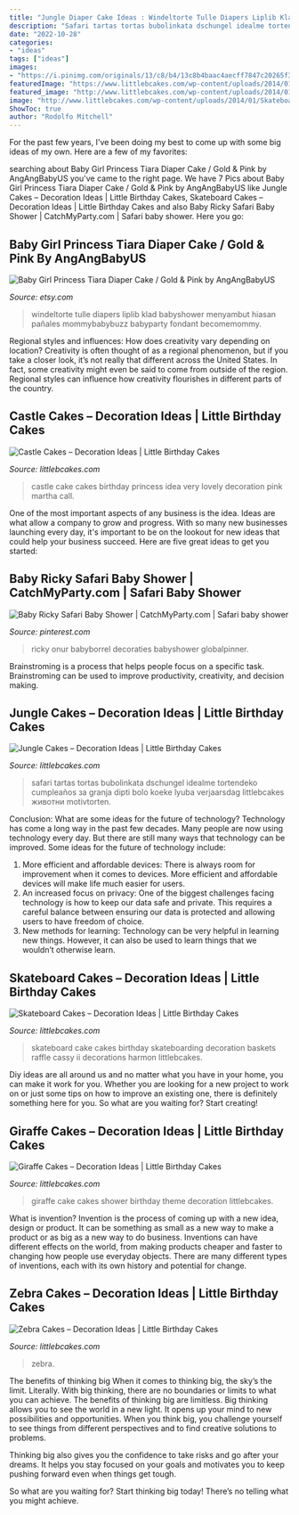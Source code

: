 ```yaml
---
title: "Jungle Diaper Cake Ideas : Windeltorte Tulle Diapers Liplib Klad Babyshower Menyambut Hiasan Pañales Mommybabybuzz Babyparty Fondant Becomemommy"
description: "Safari tartas tortas bubolinkata dschungel idealme tortendeko cumpleaños за granja dipti bolo koeke lyuba verjaarsdag littlebcakes животни motivtorten"
date: "2022-10-28"
categories:
- "ideas"
tags: ["ideas"]
images:
- "https://i.pinimg.com/originals/13/c8/b4/13c8b4baac4aecff7847c20265f394e2.png"
featuredImage: "https://www.littlebcakes.com/wp-content/uploads/2014/01/Jungle-Cakes.jpg"
featured_image: "http://www.littlebcakes.com/wp-content/uploads/2014/01/Skateboard-Cake-Ideas.jpg"
image: "http://www.littlebcakes.com/wp-content/uploads/2014/01/Skateboard-Cake-Ideas.jpg"
ShowToc: true
author: "Rodolfo Mitchell"
---
```



For the past few years, I've been doing my best to come up with some big ideas of my own. Here are a few of my favorites: 

	

		
searching about Baby Girl Princess Tiara Diaper Cake / Gold &amp; Pink by AngAngBabyUS you've came to the right page. We have 7 Pics about Baby Girl Princess Tiara Diaper Cake / Gold &amp; Pink by AngAngBabyUS like Jungle Cakes – Decoration Ideas | Little Birthday Cakes, Skateboard Cakes – Decoration Ideas | Little Birthday Cakes and also Baby Ricky Safari Baby Shower | CatchMyParty.com | Safari baby shower. Here you go:
		
    
## Baby Girl Princess Tiara Diaper Cake / Gold &amp; Pink By AngAngBabyUS

<img loading=lazy src="https://img1.etsystatic.com/076/0/11379082/il_570xN.817182591_3tpf.jpg" onerror="this.onerror=null;this.src='https://tse4.mm.bing.net/th?id=OIP.8q7C2G8J-CIUTHuSCBaINQHaLH&amp;pid=15.1';" alt="Baby Girl Princess Tiara Diaper Cake / Gold &amp; Pink by AngAngBabyUS">

_Source: etsy.com_

>windeltorte tulle diapers liplib klad babyshower menyambut hiasan pañales mommybabybuzz babyparty fondant becomemommy. 

	

Regional styles and influences: How does creativity vary depending on location?
Creativity is often thought of as a regional phenomenon, but if you take a closer look, it’s not really that different across the United States. In fact, some creativity might even be said to come from outside of the region. Regional styles can influence how creativity flourishes in different parts of the country.

    
## Castle Cakes – Decoration Ideas | Little Birthday Cakes

<img loading=lazy src="http://www.littlebcakes.com/wp-content/uploads/2013/08/Castle-Birthday-Cake1.jpg" onerror="this.onerror=null;this.src='https://tse3.mm.bing.net/th?id=OIP.fmACoxQcK5XEx2a0ggvWZgHaJ4&amp;pid=15.1';" alt="Castle Cakes – Decoration Ideas | Little Birthday Cakes">

_Source: littlebcakes.com_

>castle cake cakes birthday princess idea very lovely decoration pink martha call. 

	

One of the most important aspects of any business is the idea. Ideas are what allow a company to grow and progress. With so many new businesses launching every day, it's important to be on the lookout for new ideas that could help your business succeed. Here are five great ideas to get you started: 

    
## Baby Ricky Safari Baby Shower | CatchMyParty.com | Safari Baby Shower

<img loading=lazy src="https://i.pinimg.com/originals/13/c8/b4/13c8b4baac4aecff7847c20265f394e2.png" onerror="this.onerror=null;this.src='https://tse4.mm.bing.net/th?id=OIP.3EnYD8lVU4AX1O_euZ5TZQHaJ4&amp;pid=15.1';" alt="Baby Ricky Safari Baby Shower | CatchMyParty.com | Safari baby shower">

_Source: pinterest.com_

>ricky onur babyborrel decoraties babyshower globalpinner. 

	

Brainstroming is a process that helps people focus on a specific task. Brainstroming can be used to improve productivity, creativity, and decision making.

    
## Jungle Cakes – Decoration Ideas | Little Birthday Cakes

<img loading=lazy src="https://www.littlebcakes.com/wp-content/uploads/2014/01/Jungle-Cakes.jpg" onerror="this.onerror=null;this.src='https://tse4.mm.bing.net/th?id=OIP.XjsE-6s-_lLIZiy3qHm-ewHaJ4&amp;pid=15.1';" alt="Jungle Cakes – Decoration Ideas | Little Birthday Cakes">

_Source: littlebcakes.com_

>safari tartas tortas bubolinkata dschungel idealme tortendeko cumpleaños за granja dipti bolo koeke lyuba verjaarsdag littlebcakes животни motivtorten. 

	

Conclusion: What are some ideas for the future of technology?
Technology has come a long way in the past few decades. Many people are now using technology every day. But there are still many ways that technology can be improved. Some ideas for the future of technology include: 
1) More efficient and affordable devices: There is always room for improvement when it comes to devices. More efficient and affordable devices will make life much easier for users. 
2) An increased focus on privacy: One of the biggest challenges facing technology is how to keep our data safe and private. This requires a careful balance between ensuring our data is protected and allowing users to have freedom of choice. 
3) New methods for learning: Technology can be very helpful in learning new things. However, it can also be used to learn things that we wouldn’t otherwise learn.

    
## Skateboard Cakes – Decoration Ideas | Little Birthday Cakes

<img loading=lazy src="http://www.littlebcakes.com/wp-content/uploads/2014/01/Skateboard-Cake-Ideas.jpg" onerror="this.onerror=null;this.src='https://tse4.mm.bing.net/th?id=OIP.IWpwlegWypc8v5nnI-6eVQHaFj&amp;pid=15.1';" alt="Skateboard Cakes – Decoration Ideas | Little Birthday Cakes">

_Source: littlebcakes.com_

>skateboard cake cakes birthday skateboarding decoration baskets raffle cassy ii decorations harmon littlebcakes. 

	

Diy ideas are all around us and no matter what you have in your home, you can make it work for you. Whether you are looking for a new project to work on or just some tips on how to improve an existing one, there is definitely something here for you. So what are you waiting for? Start creating!

    
## Giraffe Cakes – Decoration Ideas | Little Birthday Cakes

<img loading=lazy src="http://www.littlebcakes.com/wp-content/uploads/2014/01/Giraffe-Cake-Pictures.jpg" onerror="this.onerror=null;this.src='https://tse2.mm.bing.net/th?id=OIP.qTUJM5-YD-vRUw2bn1Bs0QHaLG&amp;pid=15.1';" alt="Giraffe Cakes – Decoration Ideas | Little Birthday Cakes">

_Source: littlebcakes.com_

>giraffe cake cakes shower birthday theme decoration littlebcakes. 

	

What is invention?
Invention is the process of coming up with a new idea, design or product. It can be something as small as a new way to make a product or as big as a new way to do business. Inventions can have different effects on the world, from making products cheaper and faster to changing how people use everyday objects. There are many different types of inventions, each with its own history and potential for change.

    
## Zebra Cakes – Decoration Ideas | Little Birthday Cakes

<img loading=lazy src="https://www.littlebcakes.com/wp-content/uploads/2014/01/Zebra-Cake-Pictures.jpg" onerror="this.onerror=null;this.src='https://tse4.mm.bing.net/th?id=OIP.Amx5WXNzzEtwMSk6dkhg8AHaJ4&amp;pid=15.1';" alt="Zebra Cakes – Decoration Ideas | Little Birthday Cakes">

_Source: littlebcakes.com_

>zebra. 

	

The benefits of thinking big
When it comes to thinking big, the sky’s the limit. Literally. With big thinking, there are no boundaries or limits to what you can achieve. The benefits of thinking big are limitless.
Big thinking allows you to see the world in a new light. It opens up your mind to new possibilities and opportunities. When you think big, you challenge yourself to see things from different perspectives and to find creative solutions to problems.

Thinking big also gives you the confidence to take risks and go after your dreams. It helps you stay focused on your goals and motivates you to keep pushing forward even when things get tough.

So what are you waiting for? Start thinking big today! There’s no telling what you might achieve.

